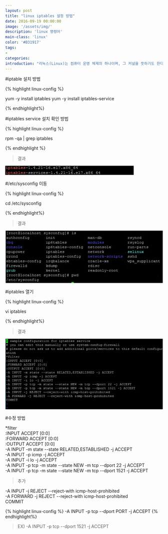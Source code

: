 ```yaml
---
layout: post
title: "linux iptables 설정 방법"
date: 2016-09-19 00:00:00
image: '/assets/img/'
description: 'linux 명령어'
main-class: 'linux'
color: '#B31917'
tags:
- 
categories:
introduction: "리눅스(Linux)는 컴퓨터 운영 체제의 하나이며, 그 커널을 뜻하기도 한다. 리눅스는 자유 소프트웨어와 오픈 소스 개발의 가장 유명한 표본으로 들 수 있다. 리눅스는 다중 사용자, 다중 작업(멀티태스킹), 다중 스레드를 지원하는 네트워크 운영 체제(NOS)이다."
---
```



#iptable 설치 방법
 
{% highlight linux-config %}

yum -y install iptables
yum -y install iptables-service

{% endhighlight%}

#iptables service 설치 확인 방법

{% highlight linux-config %}

rpm -qa | grep iptables

{% endhighlight %}

> 결과

![Imagem em um ipad](/assets/img/linux/iptables1.jpg)

#/etc/sysconfig 이동

{% highlight linux-config %}

cd /etc/sysconfig

{% endhighlight%}

> 결과

![Imagem em um ipad](/assets/img/linux/iptables2.jpg)


#iptables 열기

{% highlight linux-config %}

vi iptables

{% endhighlight%}

> 결과

![Imagem em um ipad](/assets/img/linux/iptables3.jpg)


#수정 방법<br/>

*filter<br/>
:INPUT ACCEPT [0:0]<br/>
:FORWARD ACCEPT [0:0]<br/>
:OUTPUT ACCEPT [0:0]<br/>
-A INPUT -m state --state RELATED,ESTABLISHED -j ACCEPT<br/>
-A INPUT -p icmp -j ACCEPT<br/>
-A INPUT -i lo -j ACCEPT<br/>
-A INPUT -p tcp -m state --state NEW -m tcp --dport 22 -j ACCEPT<br/>
-A INPUT -p tcp -m state --state NEW -m tcp --dport 1521 -j ACCEPT<br/>

> 추가

-A INPUT -j REJECT --reject-with icmp-host-prohibited<br/>
-A FORWARD -j REJECT --reject-with icmp-host-prohibited<br/>
COMMIT<br/>

{% highlight linux-config %}
-A INPUT -p tcp --dport PORT -j ACCEPT
{% endhighlight%}

> EX) -A INPUT -p tcp --dport 1521 -j ACCEPT




